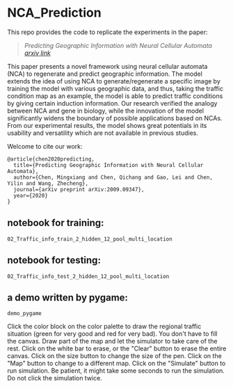 # NCA_Prediction

This repo provides the code to replicate the experiments in the paper:

> <cite> Predicting Geographic Information with Neural Cellular Automata [arxiv link](https://arxiv.org/pdf/2009.09347.pdf)</cite>

This paper presents a novel framework using neural cellular automata (NCA) to regenerate and predict geographic information. The model extends the idea of using NCA to generate/regenerate a specific image by training the model with various geographic data, and thus, taking the traffic condition map as an example, the model is able to predict traffic conditions by giving certain induction information. Our research verified the analogy between NCA and gene in biology, while the innovation of the model significantly widens the boundary of possible applications based on NCAs. From our experimental results, the model shows great potentials in its usability and versatility which are not available in previous studies.

Welcome to cite our work:

``` 
@article{chen2020predicting,
  title={Predicting Geographic Information with Neural Cellular Automata},
  author={Chen, Mingxiang and Chen, Qichang and Gao, Lei and Chen, Yilin and Wang, Zhecheng},
  journal={arXiv preprint arXiv:2009.09347},
  year={2020}
}
```


## notebook for training:

    02_Traffic_info_train_2_hidden_12_pool_multi_location

## notebook for testing:

    02_Traffic_info_test_2_hidden_12_pool_multi_location

## a demo written by pygame:

    demo_pygame

Click the color block on the color palette to draw the regional traffic
situation (green for very good and red for very bad). You don't have to fill
the canvas. Draw part of the map and let the simulator to take care of the
rest. Click on the white bar to erase, or the "Clear" button to erase the
entire canvas. Click on the size button to change the size of the pen. Click
on the "Map" button to change to a different map. Click on the "Simulate"
button to run simulation. Be patient, it might take some seconds to run the
simulation. Do not click the simulation twice.
